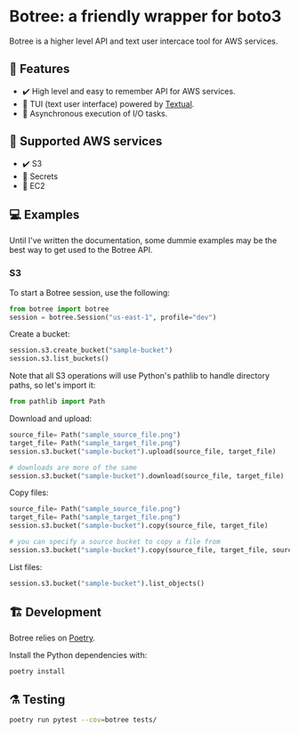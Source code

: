 # Botree: a friendly wrapper for boto3

Botree is a higher level API and text user intercace tool for AWS services.

## 🧠 Features

- ✔️ High level and easy to remember API for AWS services.
- 🔨 TUI (text user interface) powered by [Textual](https://github.com/willmcgugan/textual).
- 🔨 Asynchronous execution of I/O tasks.

## 🧰 Supported AWS services

- ✔️ S3
- 🔨 Secrets
- 🔨 EC2

## 💻 Examples

Until I've written the documentation, some dummie examples may be the best way to get used to the Botree API.

### S3

To start a Botree session, use the following:

```Python
from botree import botree
session = botree.Session("us-east-1", profile="dev")
```

Create a bucket:

```Python
session.s3.create_bucket("sample-bucket")
session.s3.list_buckets()
```

Note that all S3 operations will use Python's pathlib to handle directory paths, so let's import it:

```python
from pathlib import Path
```

Download and upload:

```Python
source_file= Path("sample_source_file.png")
target_file= Path("sample_target_file.png")
session.s3.bucket("sample-bucket").upload(source_file, target_file)

# downloads are more of the same
session.s3.bucket("sample-bucket").download(source_file, target_file)
```

Copy files:

```python
source_file= Path("sample_source_file.png")
target_file= Path("sample_target_file.png")
session.s3.bucket("sample-bucket").copy(source_file, target_file)

# you can specify a source bucket to copy a file from
session.s3.bucket("sample-bucket").copy(source_file, target_file, source_bucket="other-bucket")
```

List files:

```python
session.s3.bucket("sample-bucket").list_objects()
```

## 🏗️ Development

Botree relies on [Poetry](https://github.com/python-poetry/poetry).

Install the Python dependencies with:

```bash
poetry install
```

## ⚗️ Testing

```bash
poetry run pytest --cov=botree tests/
```
